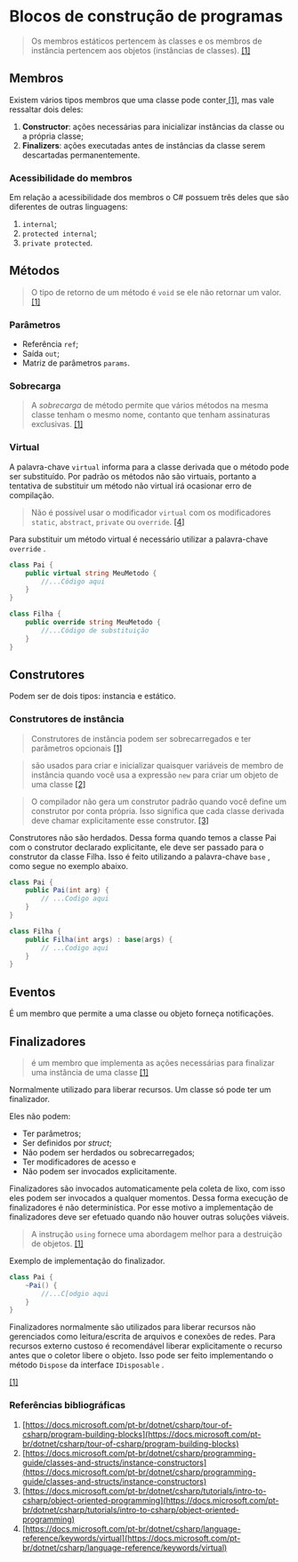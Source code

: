 # Blocos de construção de programas

> Os membros estáticos pertencem às classes e os membros de instância pertencem aos objetos \(instâncias de classes\). [\[1\]](https://docs.microsoft.com/pt-br/dotnet/csharp/tour-of-csharp/program-building-blocks)

## Membros

Existem vários tipos membros que uma classe pode conter[ \[1\]](https://docs.microsoft.com/pt-br/dotnet/csharp/tour-of-csharp/program-building-blocks), mas vale ressaltar dois deles:

1. **Constructor**: ações necessárias para inicializar instâncias da classe ou a própria classe;
2. **Finalizers**: ações executadas antes de instâncias da classe serem descartadas permanentemente.

### Acessibilidade do membros

Em relação a acessibilidade dos membros o C\# possuem três deles que são diferentes de outras linguagens:

1. `internal`;
2. `protected internal`;
3. `private protected`.

## Métodos

> O tipo de retorno de um método é `void` se ele não retornar um valor. [\[1\]](https://docs.microsoft.com/pt-br/dotnet/csharp/tour-of-csharp/program-building-blocks)

### Parâmetros

* Referência `ref`;
* Saída `out`;
* Matriz de parâmetros `params`.

### Sobrecarga

> A _sobrecarga_ de método permite que vários métodos na mesma classe tenham o mesmo nome, contanto que tenham assinaturas exclusivas. [\[1\]](https://docs.microsoft.com/pt-br/dotnet/csharp/tour-of-csharp/program-building-blocks)

### Virtual

A palavra-chave `virtual` informa para a classe derivada que o método pode ser substituído. Por padrão os métodos não são virtuais, portanto a tentativa de substituir um método não virtual irá ocasionar erro de compilação.

> Não é possível usar o modificador `virtual` com os modificadores `static`, `abstract`, `private` ou `override`. [\[4\]](https://docs.microsoft.com/pt-br/dotnet/csharp/language-reference/keywords/virtual)

Para substituir um método virtual é necessário utilizar a palavra-chave `override` .

```csharp
class Pai {
    public virtual string MeuMetodo {
        //...Código aqui
    }
}

class Filha {
    public override string MeuMetodo {
        //...Código de substituição
    }
}
```

## Construtores

Podem ser de dois tipos: instancia e estático.

### Construtores de instância

> Construtores de instância podem ser sobrecarregados e ter parâmetros opcionais [\[1\]](https://docs.microsoft.com/pt-br/dotnet/csharp/tour-of-csharp/program-building-blocks)

> são usados para criar e inicializar quaisquer variáveis de membro de instância quando você usa a expressão `new` para criar um objeto de uma classe [\[2\]](https://docs.microsoft.com/pt-br/dotnet/csharp/programming-guide/classes-and-structs/instance-constructors)

> O compilador não gera um construtor padrão quando você define um construtor por conta própria. Isso significa que cada classe derivada deve chamar explicitamente esse construtor. [\[3\]](https://docs.microsoft.com/pt-br/dotnet/csharp/tutorials/intro-to-csharp/object-oriented-programming)

Construtores não são herdados. Dessa forma quando temos a classe Pai com o construtor declarado explicitante, ele deve ser passado para o construtor da classe Filha. Isso é feito utilizando a palavra-chave `base` , como segue no exemplo abaixo.

```csharp
class Pai {
    public Pai(int arg) {
        // ...Codigo aqui
    }
}

class Filha {
    public Filha(int args) : base(args) {
        // ...Codigo aqui
    }
}
```

## Eventos

É um membro que permite a uma classe ou objeto forneça notificações.

## Finalizadores

> é um membro que implementa as ações necessárias para finalizar uma instância de uma classe [\[1\]](https://docs.microsoft.com/pt-br/dotnet/csharp/tour-of-csharp/program-building-blocks)

Normalmente utilizado para liberar recursos. Um classe só pode ter um finalizador.

Eles não podem:

* Ter parâmetros;
* Ser definidos por _struct_;
* Não podem ser herdados ou sobrecarregados;
* Ter modificadores de acesso e
* Não podem ser invocados explicitamente.

Finalizadores são invocados automaticamente pela coleta de lixo, com isso eles podem ser invocados a qualquer momentos. Dessa forma execução de finalizadores é não determinística. Por esse motivo a implementação de finalizadores deve ser efetuado quando não houver outras soluções viáveis.

> A instrução `using` fornece uma abordagem melhor para a destruição de objetos. [\[1\]](https://docs.microsoft.com/pt-br/dotnet/csharp/tour-of-csharp/program-building-blocks)

Exemplo de implementação do finalizador.

```csharp
class Pai {
    ~Pai() {
        //...C[odgio aqui
    }
}
```

Finalizadores normalmente são utilizados para liberar recursos não gerenciados como leitura/escrita de arquivos e conexões de redes. Para recursos externo custoso é recomendável liberar explicitamente o recurso antes que o coletor libere o objeto. Isso pode ser feito implementando o método `Dispose` da interface `IDisposable` .

[\[1\]](https://docs.microsoft.com/pt-br/dotnet/csharp/tour-of-csharp/program-building-blocks)

### Referências bibliográficas

1. [https://docs.microsoft.com/pt-br/dotnet/csharp/tour-of-csharp/program-building-blocks](https://docs.microsoft.com/pt-br/dotnet/csharp/tour-of-csharp/program-building-blocks)
2. [https://docs.microsoft.com/pt-br/dotnet/csharp/programming-guide/classes-and-structs/instance-constructors](https://docs.microsoft.com/pt-br/dotnet/csharp/programming-guide/classes-and-structs/instance-constructors)
3. [https://docs.microsoft.com/pt-br/dotnet/csharp/tutorials/intro-to-csharp/object-oriented-programming](https://docs.microsoft.com/pt-br/dotnet/csharp/tutorials/intro-to-csharp/object-oriented-programming)
4. [https://docs.microsoft.com/pt-br/dotnet/csharp/language-reference/keywords/virtual](https://docs.microsoft.com/pt-br/dotnet/csharp/language-reference/keywords/virtual)

